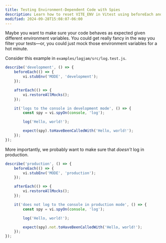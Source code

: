 ```yaml
---
title: Testing Environment-Dependent Code with Spies
description: Learn how to reset VITE_ENV in Vitest using beforeEach and vi.stubEnv.
modified: 2024-09-28T15:08:07-06:00
---
```


Maybe you want to make sure your code behaves as expected given different environment variables. You could get really fancy in the way you filter your tests—or, you could just mock those environment variables for a hot minute.

Consider this example in `examples/logjam/src/log.test.js`.

```ts
describe('development', () => {
	beforeEach(() => {
		vi.stubEnv('MODE', 'development');
	});

	afterEach(() => {
		vi.restoreAllMocks();
	});

	it('logs to the console in development mode', () => {
		const spy = vi.spyOn(console, 'log');

		log('Hello, world!');

		expect(spy).toHaveBeenCalledWith('Hello, world!');
	});
});
```

More importantly, we probably want to make sure that _doesn't_ log in production.

```ts
describe('production', () => {
	beforeEach(() => {
		vi.stubEnv('MODE', 'production');
	});

	afterEach(() => {
		vi.restoreAllMocks();
	});

	it('does not log to the console in production mode', () => {
		const spy = vi.spyOn(console, 'log');

		log('Hello, world!');

		expect(spy).not.toHaveBeenCalledWith('Hello, world!');
	});
});
```
